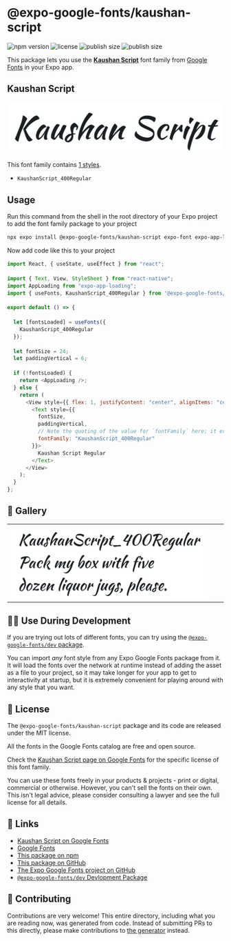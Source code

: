 # @expo-google-fonts/kaushan-script

![npm version](https://flat.badgen.net/npm/v/@expo-google-fonts/kaushan-script)
![license](https://flat.badgen.net/github/license/expo/google-fonts)
![publish size](https://flat.badgen.net/packagephobia/install/@expo-google-fonts/kaushan-script)
![publish size](https://flat.badgen.net/packagephobia/publish/@expo-google-fonts/kaushan-script)

This package lets you use the [**Kaushan Script**](https://fonts.google.com/specimen/Kaushan+Script) font family from [Google Fonts](https://fonts.google.com/) in your Expo app.

## Kaushan Script

![Kaushan Script](./font-family.png)

This font family contains [1 styles](#-gallery).

- `KaushanScript_400Regular`

## Usage

Run this command from the shell in the root directory of your Expo project to add the font family package to your project

```sh
npx expo install @expo-google-fonts/kaushan-script expo-font expo-app-loading
```

Now add code like this to your project

```js
import React, { useState, useEffect } from "react";

import { Text, View, StyleSheet } from "react-native";
import AppLoading from "expo-app-loading";
import { useFonts, KaushanScript_400Regular } from '@expo-google-fonts/kaushan-script';

export default () => {

  let [fontsLoaded] = useFonts({
    KaushanScript_400Regular
  });

  let fontSize = 24;
  let paddingVertical = 6;

  if (!fontsLoaded) {
    return <AppLoading />;
  } else {
    return (
      <View style={{ flex: 1, justifyContent: "center", alignItems: "center" }}>
        <Text style={{
          fontSize,
          paddingVertical,
          // Note the quoting of the value for `fontFamily` here; it expects a string!
          fontFamily: "KaushanScript_400Regular"
        }}>
          Kaushan Script Regular
        </Text>
      </View>
    );
  }
};
```

## 🔡 Gallery


||||
|-|-|-|
|![KaushanScript_400Regular](./KaushanScript_400Regular.ttf.png)||||


## 👩‍💻 Use During Development

If you are trying out lots of different fonts, you can try using the [`@expo-google-fonts/dev` package](https://github.com/expo/google-fonts/tree/master/font-packages/dev#readme).

You can import _any_ font style from any Expo Google Fonts package from it. It will load the fonts over the network at runtime instead of adding the asset as a file to your project, so it may take longer for your app to get to interactivity at startup, but it is extremely convenient for playing around with any style that you want.


## 📖 License

The `@expo-google-fonts/kaushan-script` package and its code are released under the MIT license.

All the fonts in the Google Fonts catalog are free and open source.

Check the [Kaushan Script page on Google Fonts](https://fonts.google.com/specimen/Kaushan+Script) for the specific license of this font family.

You can use these fonts freely in your products & projects - print or digital, commercial or otherwise. However, you can't sell the fonts on their own. This isn't legal advice, please consider consulting a lawyer and see the full license for all details.

## 🔗 Links

- [Kaushan Script on Google Fonts](https://fonts.google.com/specimen/Kaushan+Script)
- [Google Fonts](https://fonts.google.com/)
- [This package on npm](https://www.npmjs.com/package/@expo-google-fonts/kaushan-script)
- [This package on GitHub](https://github.com/expo/google-fonts/tree/master/font-packages/kaushan-script)
- [The Expo Google Fonts project on GitHub](https://github.com/expo/google-fonts)
- [`@expo-google-fonts/dev` Devlopment Package](https://github.com/expo/google-fonts/tree/master/font-packages/dev)

## 🤝 Contributing

Contributions are very welcome! This entire directory, including what you are reading now, was generated from code. Instead of submitting PRs to this directly, please make contributions to [the generator](https://github.com/expo/google-fonts/tree/master/packages/generator) instead.
